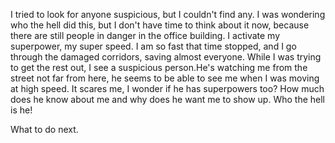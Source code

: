 I tried to look for anyone suspicious, but I couldn't find any. I was wondering who the hell did this, but I don't have time to think about it now, because there are still people in danger in the office building. I activate my superpower, my super speed. I am so fast that time stopped, and I go through the damaged corridors, saving almost everyone. While I was trying to get the rest out, I see a suspicious person.He's watching me from the street not far from here, he seems to be able to see me when I was moving at high speed.  It scares me, I wonder if he has superpowers too? How much does he know about me and why does he want me to show up. Who the hell is he!

What to do next.